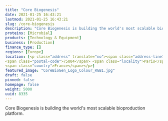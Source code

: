 ```yaml
---
title: "Core Biogenesis"
date: 2021-01-25 16:43:21
lastmod: 2021-01-25 16:43:21
slug: /core-biogenesis
description: "Core Biogenesis is building the world's most scalable bioproduction platform."
proteins: [Microbial]
products: [Technology & Equipment]
business: [Production]
finance_type: []
regions: [Europe]
location: [<p class="address" translate="no"><span class="address-line1">Unnamed Road</span><br>
<span class="postal-code">75004</span> <span class="locality">Paris</span><br>
<span class="country">France</span></p>]
featured_image: "CoreBioGen_Logo_Colour_RGB1.jpg"
draft: false
pinned: false
homepage: false
weight: 5000
uuid: 8335
---
```

<p>Core Biogenesis is building the world's most scalable bioproduction platform.</p>
